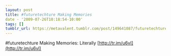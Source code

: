 ```yaml
---
layout: post
title: #futuretechture Making Memories
date - '2009-07-26T10:18:54-10:00'
tags: []
tumblr_url: https://metavalent.tumblr.com/post/149641087/futuretechture-making-memories-literally
---
```

#futuretechture Making Memories: Literally [http://tr.im/u6vI](http://tr.im/u6vI)

